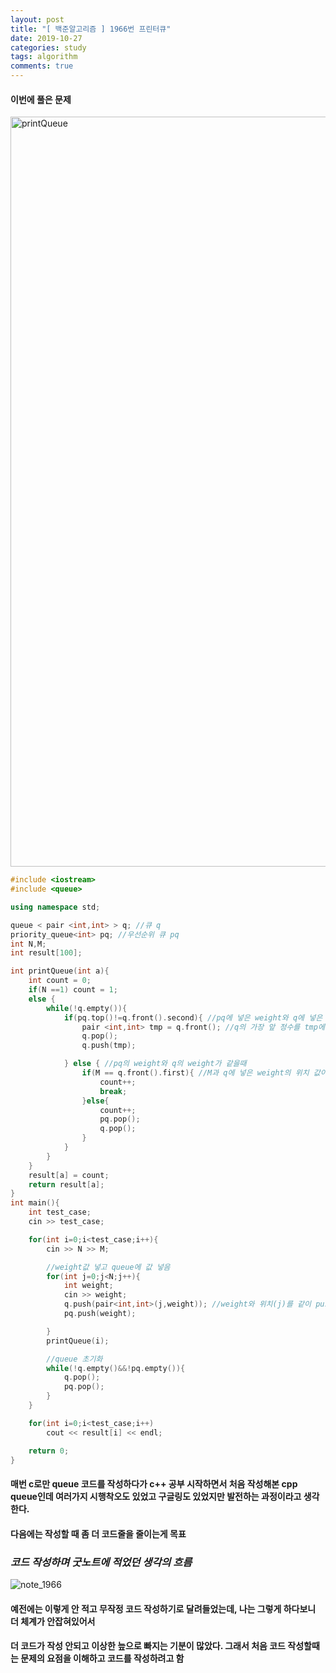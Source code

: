 ```yaml
---
layout: post
title: "[ 백준알고리즘 ] 1966번 프린터큐"
date: 2019-10-27
categories: study
tags: algorithm
comments: true
---
```


#### 이번에 풀은 문제
<img width="1200" alt="printQueue" src="https://user-images.githubusercontent.com/56791347/67636670-514b5900-f916-11e9-9f41-b777252c38b3.png">

~~~ cpp
#include <iostream>
#include <queue>

using namespace std;

queue < pair <int,int> > q; //큐 q
priority_queue<int> pq; //우선순위 큐 pq
int N,M;
int result[100];

int printQueue(int a){
    int count = 0;
    if(N ==1) count = 1;
    else {
        while(!q.empty()){
            if(pq.top()!=q.front().second){ //pq에 넣은 weight와 q에 넣은 weight의 값이 다르면
                pair <int,int> tmp = q.front(); //q의 가장 앞 정수를 tmp에 넣기
                q.pop();
                q.push(tmp);

            } else { //pq의 weight와 q의 weight가 같을때
                if(M == q.front().first){ //M과 q에 넣은 weight의 위치 값이 같으면 인쇄
                    count++;
                    break;
                }else{
                    count++;
                    pq.pop();
                    q.pop();
                }
            }
        }
    }
    result[a] = count;
    return result[a];
}
int main(){
    int test_case;
    cin >> test_case;

    for(int i=0;i<test_case;i++){
        cin >> N >> M;

        //weight값 넣고 queue에 값 넣음
        for(int j=0;j<N;j++){
            int weight;
            cin >> weight;
            q.push(pair<int,int>(j,weight)); //weight와 위치(j)를 같이 push
            pq.push(weight);

        }
        printQueue(i);

        //queue 초기화
        while(!q.empty()&&!pq.empty()){
            q.pop();
            pq.pop();
        }
    }

    for(int i=0;i<test_case;i++)
        cout << result[i] << endl;

    return 0;
}
~~~
#### 매번 c로만 queue 코드를 작성하다가 c++ 공부 시작하면서 처음 작성해본 cpp queue인데 여러가지 시행착오도 있었고 구글링도 있었지만 발전하는 과정이라고 생각한다.
#### 다음에는 작성할 때 좀 더 코드줄을 줄이는게 목표

### *코드 작성하며 굿노트에 적었던 생각의 흐름*
![note_1966](https://user-images.githubusercontent.com/56791347/67636777-51982400-f917-11e9-816c-12e58d6e946a.png)
#### 예전에는 이렇게 안 적고 무작정 코드 작성하기로 달려들었는데, 나는 그렇게 하다보니 더 체계가 안잡혀있어서
#### 더 코드가 작성 안되고 이상한 늪으로 빠지는 기분이 많았다. 그래서 처음 코드 작성할때는 문제의 요점을 이해하고 코드를 작성하려고 함
